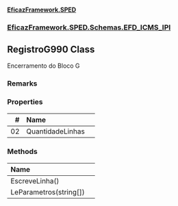 #### [EficazFramework.SPED](EficazFrameworkSPED.md 'EficazFramework SPED')
### [EficazFramework.SPED.Schemas.EFD_ICMS_IPI](EficazFramework.SPED.Schemas.EFD_ICMS_IPI.md 'EficazFramework.SPED.Schemas.EFD_ICMS_IPI')

## RegistroG990 Class

Encerramento do Bloco G

### Remarks
### Properties

| # | Name | |
| ---: | :--- | :--- |
| 02 | QuantidadeLinhas |  |
### Methods

| Name | |
| :--- | :--- |
| EscreveLinha() |  |
| LeParametros(string[]) |  |
